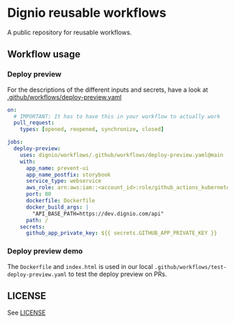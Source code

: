 # Dignio reusable workflows

A public repository for reusable workflows.

## Workflow usage

### Deploy preview

For the descriptions of the different inputs and secrets, have a look at [.github/workflows/deploy-preview.yaml](.github/workflows/deploy-preview.yaml)

```yaml
on:
  # IMPORTANT: It has to have this in your workflow to actually work
  pull_request:
    types: [opened, reopened, synchronize, closed]

jobs:
  deploy-preview:
    uses: dignio/workflows/.github/workflows/deploy-preview.yaml@main
    with:
      app_name: prevent-ui
      app_name_postfix: storybook
      service_type: webservice
      aws_role: arn:aws:iam::<account_id>:role/github_actions_kubernetes_deployment_development
      port: 80
      dockerfile: Dockerfile
      docker_build_args: |
        "API_BASE_PATH=https://dev.dignio.com/api"
      path: /
    secrets:
      github_app_private_key: ${{ secrets.GITHUB_APP_PRIVATE_KEY }}
```

### Deploy preview demo

The `Dockerfile` and `index.html` is used in our local `.github/workflows/test-deploy-preview.yaml` to test the deploy preview on PRs.
## LICENSE
See [LICENSE](LICENSE)
